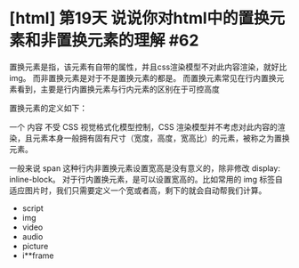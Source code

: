 # [html] 第19天 说说你对html中的置换元素和非置换元素的理解 #62

置换元素是指，该元素有自带的属性，并且css渲染模型不对此内容渲染，就好比img。
而非置换元素是对于不是置换元素的都是。
而置换元素常见在行内置换元素看到，主要是行内置换元素与行内元素的区别在于可控高度

置换元素的定义如下：

一个 内容 不受 CSS 视觉格式化模型控制，CSS 渲染模型并不考虑对此内容的渲染，且元素本身一般拥有固有尺寸（宽度，高度，宽高比）的元素，被称之为置换元素。

一般来说 span 这种行内非置换元素设置宽高是没有意义的，除非修改 display: inline-block。
对于行内置换元素，是可以设置宽高的。比如常用的 img 标签自适应图片时，我们只需要定义一个宽或者高，剩下的就会自动帮我们计算。

* script
* img
* video
* audio
* picture
* i**frame
